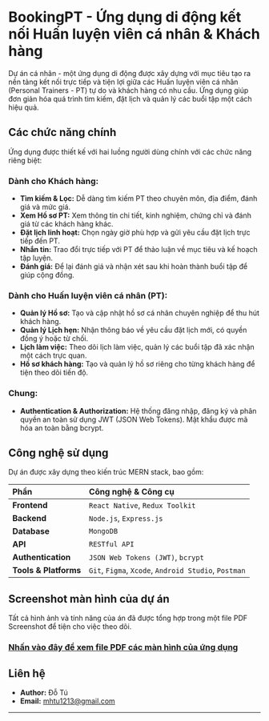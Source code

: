 # BookingPT - Ứng dụng di động kết nối Huấn luyện viên cá nhân & Khách hàng

Dự án cá nhân - một ứng dụng di động được xây dựng với mục tiêu tạo ra nền tảng kết nối trực tiếp và tiện lợi giữa các Huấn luyện viên cá nhân (Personal Trainers - PT) tự do và khách hàng có nhu cầu. Ứng dụng giúp đơn giản hóa quá trình tìm kiếm, đặt lịch và quản lý các buổi tập một cách hiệu quả.

## Các chức năng chính

Ứng dụng được thiết kế với hai luồng người dùng chính với các chức năng riêng biệt:

### Dành cho Khách hàng:
* **Tìm kiếm & Lọc:** Dễ dàng tìm kiếm PT theo chuyên môn, địa điểm, đánh giá và mức giá.
* **Xem Hồ sơ PT:** Xem thông tin chi tiết, kinh nghiệm, chứng chỉ và đánh giá từ các khách hàng khác.
* **Đặt lịch linh hoạt:** Chọn ngày giờ phù hợp và gửi yêu cầu đặt lịch trực tiếp đến PT.
* **Nhắn tin:** Trao đổi trực tiếp với PT để thảo luận về mục tiêu và kế hoạch tập luyện.
* **Đánh giá:** Để lại đánh giá và nhận xét sau khi hoàn thành buổi tập để giúp cộng đồng.

### Dành cho Huấn luyện viên cá nhân (PT):
* **Quản lý Hồ sơ:** Tạo và cập nhật hồ sơ cá nhân chuyên nghiệp để thu hút khách hàng.
* **Quản lý Lịch hẹn:** Nhận thông báo về yêu cầu đặt lịch mới, có quyền đồng ý hoặc từ chối.
* **Lịch làm việc:** Theo dõi lịch làm việc, quản lý các buổi tập đã xác nhận một cách trực quan.
* **Hồ sơ khách hàng:** Tạo và quản lý hồ sơ riêng cho từng khách hàng để tiện theo dõi tiến độ.

### Chung:
* **Authentication & Authorization:** Hệ thống đăng nhập, đăng ký và phân quyền an toàn sử dụng JWT (JSON Web Tokens). Mật khẩu được mã hóa an toàn bằng bcrypt.


## Công nghệ sử dụng

Dự án được xây dựng theo kiến trúc MERN stack, bao gồm:

| Phần             | Công nghệ & Công cụ                                         |
| :-------------- | :----------------------------------------------------------- |
| **Frontend** | `React Native`, `Redux Toolkit`                              |
| **Backend** | `Node.js`, `Express.js`                                      |
| **Database** | `MongoDB`                                                    |
| **API** | `RESTful API`                                                |
| **Authentication**| `JSON Web Tokens (JWT)`, `bcrypt`                            |
| **Tools & Platforms**| `Git`, `Figma`, `Xcode`, `Android Studio`, `Postman`         |

## Screenshot màn hình của dự án 

Tất cả hình ảnh và tính năng của án đã được tổng hợp trong một file PDF Screenshot để tiện cho việc theo dõi.

### **[Nhấn vào đây để xem file PDF các màn hình của ứng dụng](./docs/screenshot.pdf.zip)**

## Liên hệ

* **Author:** Đỗ Tú
* **Email:** mhtu1213@gmail.com


---
